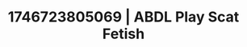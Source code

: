 ---
categories:
- Natural curves
- AI-generated
- Deep touch
- Intimate rituals
- Slow undress
- ASMR
- Cosplay
- Hands in hair
image: /assets/images/1746723805069.jpg
layout: post
seo:
  description: Featured content with sensual ABDL Play, Scat Fetish. HD images available.
  keywords: ABDL Play, Scat Fetish
  og_image: /assets/images/1746723805069.jpg
  schema_type: VisualArtwork
tags:
- ABDL Play
- '#1746723805069'
- Scat Fetish
title: 1746723805069 | ABDL Play Scat Fetish
---